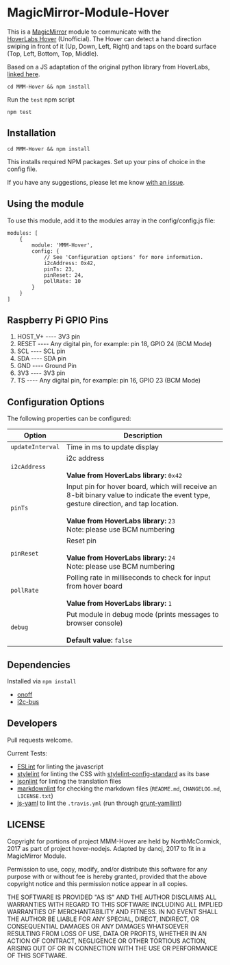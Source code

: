 # MagicMirror-Module-Hover
This is a [MagicMirror](https://github.com/MichMich/MagicMirror) module to communicate with the  
[HoverLabs Hover](http://www.hoverlabs.co/products/hover/) (Unofficial). The Hover can detect a hand direction swiping in front of it (Up, Down, Left, Right) and taps on the board surface (Top, Left, Bottom, Top, Middle).

Based on a JS adaptation of the original python library from HoverLabs, [linked here](https://github.com/NorthMcCormick/hover-nodejs/blob/master/Hover.js).

```
cd MMM-Hover && npm install
```

Run the `test` npm script

```
npm test
```

## Installation

```
cd MMM-Hover && npm install
```

This installs required NPM packages. Set up your pins of choice in the config file.

If you have any suggestions, please let me know [with an issue](https://github.com/dancj/MMM-Hover/issues/new).

## Using the module
To use this module, add it to the modules array in the config/config.js file:
```
modules: [
	{
		module: 'MMM-Hover',
		config: {
			// See 'Configuration options' for more information.
			i2cAddress: 0x42,
			pinTs: 23,
			pinReset: 24,
			pollRate: 10
		}
	}
]
```

## Raspberry Pi GPIO Pins

1. HOST_V+    ----    3V3 pin
1. RESET      ----    Any digital pin, for example: pin 18, GPIO 24 (BCM Mode)
1. SCL        ----    SCL pin
1. SDA        ----    SDA pin
1. GND        ----    Ground Pin
1. 3V3        ----    3V3 pin
1. TS         ----    Any digital pin, for example: pin 16, GPIO 23 (BCM Mode)

## Configuration Options
The following properties can be configured:

<table width="100%">
	<!-- why, markdown... -->
	<thead>
		<tr>
			<th>Option</th>
			<th width="100%">Description</th>
		</tr>
	<thead>
	<tbody>
		<tr>
			<td><code>updateInterval</code></td>
			<td>Time in ms to update display</td>
		</tr>
    <tr>
			<td><code>i2cAddress</code></td>
			<td>i2c address<br>
				<br><b>Value from HoverLabs library:</b> <code>0x42</code>
			</td>
		</tr>
    <tr>
			<td><code>pinTs</code></td>
			<td>Input pin for hover board, which will receive an 8-bit binary value to indicate the event type, gesture direction, and tap location.<br>
				<br><b>Value from HoverLabs library:</b> <code>23</code>
        <br>Note: please use BCM numbering
			</td>
		</tr>
    <tr>
			<td><code>pinReset</code></td>
			<td>Reset pin<br>
				<br><b>Value from HoverLabs library:</b> <code>24</code>
        <br>Note: please use BCM numbering
			</td>
		</tr>
    <tr>
      <td><code>pollRate</code></td>
      <td>Polling rate in milliseconds to check for input from hover board<br>
        <br><b>Value from HoverLabs library:</b> <code>1</code>
      </td>
    </tr>
		<tr>
      <td><code>debug</code></td>
      <td>Put module in debug mode (prints messages to browser console)<br>
        <br><b>Default value:</b> <code>false</code>
      </td>
    </tr>
	</tbody>
</table>


## Dependencies

Installed via `npm install`
* [onoff](https://www.npmjs.com/package/onoff)
* [i2c-bus](https://www.npmjs.com/package/i2c-bus)

## Developers

Pull requests welcome.

Current Tests:
* [ESLint](http://eslint.org/) for linting the javascript
* [stylelint](https://stylelint.io/) for linting the CSS with [stylelint-config-standard](https://github.com/stylelint/stylelint-config-standard) as its base
* [jsonlint](https://github.com/zaach/jsonlint) for linting the translation files
* [markdownlint](https://github.com/DavidAnson/markdownlint) for checking the markdown files (`README.md`, `CHANGELOG.md`, `LICENSE.txt`)
* [js-yaml](https://github.com/nodeca/js-yaml) to lint the `.travis.yml` (run through [grunt-yamllint](https://github.com/geedew/grunt-yamllint))

## LICENSE

Copyright for portions of project MMM-Hover are held by NorthMcCormick, 2017 as part of project hover-nodejs. Adapted by dancj, 2017 to fit in a MagicMirror Module.

Permission to use, copy, modify, and/or distribute this software for any purpose with or without fee is hereby granted, provided that the above copyright notice and this permission notice appear in all copies.

THE SOFTWARE IS PROVIDED "AS IS" AND THE AUTHOR DISCLAIMS ALL WARRANTIES WITH REGARD TO THIS SOFTWARE INCLUDING ALL IMPLIED WARRANTIES OF MERCHANTABILITY AND FITNESS. IN NO EVENT SHALL THE AUTHOR BE LIABLE FOR ANY SPECIAL, DIRECT, INDIRECT, OR CONSEQUENTIAL DAMAGES OR ANY DAMAGES WHATSOEVER RESULTING FROM LOSS OF USE, DATA OR PROFITS, WHETHER IN AN ACTION OF CONTRACT, NEGLIGENCE OR OTHER TORTIOUS ACTION, ARISING OUT OF OR IN CONNECTION WITH THE USE OR PERFORMANCE OF THIS SOFTWARE.
